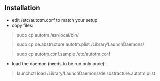 Installation
---------

 - edit /etc/autotm.conf to match your setup
 - copy files:

  > sudo cp autotm /usr/local/bin/

  > sudo cp de.abstracture.autotm.plist /Library/LaunchDaemons/ 

  > sudo cp autotm.conf.sample /etc/autotm.conf

 - load the daemon (needs to be run only once):

  > launchctl load /Library/LaunchDaemons/de.abstracture.autotm.plist